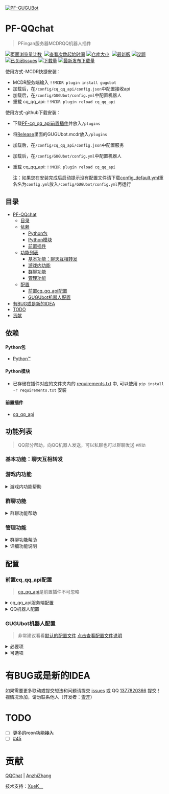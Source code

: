 [![PF-GUGUBot](https://socialify.git.ci/LoosePrince/PF-GUGUBot/image?description=1&font=Inter&issues=1&language=1&name=1&owner=1&pattern=Circuit%20Board&stargazers=1&theme=Light)](https://github.com/LoosePrince/PF-GUGUBot)
# PF-QQchat
> PFingan服务器MCDRQQ机器人插件

[![页面浏览量计数](https://badges.toozhao.com/badges/01H98QXADB4DYZBRC2EHSEJ4HW/green.svg)](/) 
[![查看次数起始时间](https://img.shields.io/badge/查看次数统计起始于-2023%2F9%2F2-1?style=flat-square)](/)
[![仓库大小](https://img.shields.io/github/repo-size/LoosePrince/PF-GUGUBot?style=flat-square&label=仓库占用)](/) 
[![最新版](https://img.shields.io/github/v/release/LoosePrince/PF-GUGUBot?style=flat-square&label=最新版)](https://github.com/LoosePrince/PF-GUGUBot/releases/latest/download/GUGUbot.mcdr)
[![议题](https://img.shields.io/github/issues/LoosePrince/PF-GUGUBot?style=flat-square&label=Issues)](https://github.com/LoosePrince/PF-GUGUBot/issues) 
[![已关闭issues](https://img.shields.io/github/issues-closed/LoosePrince/PF-GUGUBot?style=flat-square&label=已关闭%20Issues)](https://github.com/LoosePrince/PF-GUGUBot/issues?q=is%3Aissue+is%3Aclosed)
[![下载量](https://img.shields.io/github/downloads/LoosePrince/PF-GUGUBot/total?style=flat-square&label=下载量)](https://github.com/LoosePrince/PF-GUGUBot/releases)
[![最新发布下载量](https://img.shields.io/github/downloads/LoosePrince/PF-GUGUBot/latest/total?style=flat-square&label=最新版本下载量)](https://github.com/LoosePrince/PF-GUGUBot/releases/latest)

使用方式-MCDR快捷安装：
* MCDR服务端输入 `!!MCDR plugin install gugubot`
* 加载后，在`/config/cq_qq_api/config.json`中配置接收api
* 加载后，在`/config/GUGUbot/config.yml`中配置机器人
* 重载 cq_qq_api: `!!MCDR plugin reload cq_qq_api`

使用方式-github下载安装：
* 下载[PF-cq_qq_api前置插件](https://github.com/XueK66/PF-cq_qq_api/releases)并放入`/plugins`
* 将[Release](https://github.com/LoosePrince/PF-GUGUBot/releases)里面的GUGUbot.mcdr放入`/plugins`
* 加载后，在`/config/cq_qq_api/config.json`中配置服务
* 加载后，在`/config/GUGUbot/config.yml`中配置机器人
* 重载 cq_qq_api: `!!MCDR plugin reload cq_qq_api`

  注：如果您在安装完成后启动提示没有配置文件请下载[config_default.yml](https://github.com/LoosePrince/PF-GUGUBot/blob/main/config_default.yml)重名名为`config.yml`放入`/config/GUGUbot/config.yml`再运行

## 目录
- [PF-QQchat](#pf-qqchat)
  - [目录](#目录)
  - [依赖](#依赖)
      - [Python包](#python包)
      - [Python模块](#python模块)
      - [前置插件](#前置插件)
  - [功能列表](#功能列表)
    - [基本功能：聊天互相转发](#基本功能聊天互相转发)
    - [游戏内功能](#游戏内功能)
    - [群聊功能](#群聊功能)
    - [管理功能](#管理功能)
  - [配置](#配置)
    - [前置cq\_qq\_api配置](#前置cq_qq_api配置)
    - [GUGUbot机器人配置](#gugubot机器人配置)
- [有BUG或是新的IDEA](#有bug或是新的idea)
- [TODO](#todo)
- [贡献](#贡献)

## 依赖
#### Python包
- [Python™](https://www.python.org/)
#### Python模块
- 已存储在插件对应的文件夹内的 [requirements.txt](requirements.txt) 中, 可以使用 `pip install -r requirements.txt` 安装
#### 前置插件
- [cq_qq_api](https://github.com/XueK66/PF-cq_qq_api/releases)

## 功能列表
> QQ部分帮助，向QQ机器人发送，可以私聊也可以群聊发送 `#帮助`

### 基本功能：聊天互相转发

### 游戏内功能

<details>
  <summary>游戏内功能帮助</summary>

```
!!klist','显示游戏内关键词
!!qq <msg>', '向QQ群发送消息(可以触发qq关键词)
!!add <关键词> <回复>','添加游戏内关键词回复
!!del <关键词>','删除指定游戏关键词
@ <QQ名/号> <消息>','让机器人在qq里@
```
</details>

### 群聊功能

<details>
  <summary>群聊功能帮助</summary>

```
命令帮助如下:
#玩家                -> 获取在线玩家列表
#假人                -> 获取在线假人列表
#服务器              -> 同时获取在线玩家和假人列表
#绑定 <游戏ID>       -> 绑定你的游戏ID
#mc <消息>           -> 向游戏内发送消息（可以触发游戏内关键词）
#风格                -> 机器人风格帮助
#游戏关键词 列表     -> 显示现有游戏内关键词列表
#删除假人 <假人名字> -> 删除游戏内指定假人

关键词相关：
#添加 <关键词> <回复> -> 添加游戏内关键词回复
#添加图片 <关键词>    -> 添加关键词图片
#删除 <关键词>        -> 删除关键词
#列表                 -> 获取关键词回复列表
#帮助                 -> 查看关键词相关帮助
```

> <details>
>  <summary>机器人回复风格</summary>
> 
> 机器人回复风格切换 `#风格`
> ```
> #风格 列表   -> 风格列表
> #风格 <风格> -> 切换至指定风格
> ```
> 内置模式：`正常` `傲娇`
> AI生成后内置的模式：`雌小鬼` `御姐` `萝莉` `波奇酱` `病娇` `中二病`
> 
> </details>

</details>

### 管理功能
<details>
  <summary>群聊功能帮助</summary>

```
管理员命令帮助如下
#绑定   -> 查看绑定相关帮助
#白名单 -> 查看白名单相关帮助
#启动指令 -> 查看启动指令相关帮助
#违禁词 -> 查看违禁词相关帮助
#关键词 -> 查看关键词相关帮助
#游戏内关键词 -> 查看游戏内关键词相关帮助
#uuid   -> 查看uuid 匹配相关帮助
#名字   -> 查看机器人名字相关帮助
#审核   -> 协助审核功能
#执行 <command> -> 执行指令
```

><details>
>  <summary>绑定详细指令</summary>
> 
>```
>#绑定 列表            -> 查看绑定列表
>#绑定 查询 <QQ号>     -> 查询绑定ID
>#绑定 解绑 <QQ号>     -> 解除绑定
>#绑定 <QQ号> <游戏ID> -> 绑定新ID
>```
> </details>

><details>
>  <summary>白名单详细指令</summary>
> 
>```
>#白名单 添加 <target> -> 添加白名单成员
>#白名单 列表 -> 列出白名单成员
>#白名单 关   -> 关闭白名单
>#白名单 开   -> 开启白名单
>#白名单 重载 -> 重载白名单
>#白名单 删除 <target> -> 删除白名单成员 <target> 可以是玩家名/目标选择器/UUID
>```
> </details>

><details>
>  <summary>启动指令详细指令</summary>
> 
>```
>#启动指令 添加 <名称> <指令> -> 添加启动指令
>#启动指令 删除 <名称>        -> 删除指定启动指令
>#启动指令 列表 -> 查看现有启动指令
>#启动指令 开   -> 开启开服指令
>#启动指令 关   -> 关闭开服指令
>#启动指令 执行 -> 执行一遍开服指令
>#启动指令 重载 -> 重载开服指令
>```
> </details>

><details>
>  <summary>违禁词详细指令</summary>
> 
>```
>#违禁词 添加 <违禁词> <违禁理由> -> 添加违禁词
>#违禁词 列表 -> 显示违禁词列表及理由
>#违禁词 删除 <违禁词> -> 删除指定违禁词
>#违禁词 开   -> 开启违禁词
>#违禁词 关   -> 关闭违禁词
>#违禁词 重载 -> 重载违禁词
>```
> </details>

><details>
>  <summary>关键词详细指令</summary>
> 
>```
>#关键词 开   -> 开启关键词
>#关键词 关   -> 关闭关键词
>#关键词 重载 -> 重载关键词
>#关键词 列表 -> 显示关键词列表
>#添加 <关键词> <回复> -> 添加关键词
>#删除 <关键词> -> 删除指定关键词
>```
> </details>

><details>
>  <summary>游戏内关键词详细指令</summary>
> 
>```
>#游戏关键词 开   -> 开启游戏内关键词
>#游戏关键词 关   -> 关闭游戏内关键词
>#游戏关键词 重载 -> 重载游戏内关键词
>#游戏关键词 列表 -> 显示游戏内关键词列表
>#游戏关键词添加 <关键词> <回复> -> 添加游戏内关键词
>#游戏关键词删除 <关键词> -> 删除指定游戏内关键词
>```
> </details>

><details>
>  <summary>风格详细指令</summary>
> 
>```
>#风格        -> 风格帮助
>#风格 列表   -> 风格列表
>#风格 <风格> -> 切换至指定风格
>```
> </details>

><details>
>  <summary>uuid匹配详细指令</summary>
> 
>```
>#uuid        -> 查看uuid相关帮助
>#uuid 列表   -> 查看uuid绑定表
>#uuid 重载 -> 重新匹配uuid
>#uuid 更新 <老ID> <新ID> -> 改白名单的名字
>```
> </details>

><details>
>  <summary>机器人名字详细指令</summary>
> 
>```
>#名字 -> 查看名字相关帮助
>#名字 开 -> 机器人名字显示为在线人数
>#名字 关 -> 机器人名字为特殊空白名字
>```
> </details>

><details>
>  <summary>审核名单详细指令</summary>
> 
>```
>#审核 开 -> 开启自动审核
>#审核 关 -> 关闭自动审核
>#审核 添加 <QQ号> <别名> -> 添加审核员的别名(匹配用)
>#审核 删除 <QQ号> -> 删除审核员
>#审核 列表 -> 审核员列表
>```
> </details>

><details>
>  <summary>指令详细指令</summary>
> 
>```
>#指令 <command> -> 执行指令
>```
> </details>

</details>

<details>
  <summary>详细功能说明</summary>

><details>
>  <summary>绑定 功能说明</summary>
> 记录玩家mc内ID,转发到游戏内会显示绑定时的ID
> 
> 在群聊中使用 `#绑定 xxx` 来绑定
> 在管理员/管理群中,可以对玩家绑定进行 增删查改 操作
> </details>

><details>
>  <summary>白名单 功能说明</summary>
> 管理员权限专属,可以通过此功能 增删查改 服务器白名单
> </details>

><details>
>  <summary>启动指令 功能说明</summary>
> 有些指令想服务器启动时自动执行? 添加启动指令!
> 
> 机器人会在服务器启动时,自动指令添加的指令.
> </details>

><details>
>  <summary>违禁词 功能说明</summary>
> 熊孩子多?容易吵架?腐竹天天被催女装?
> 
> 聊天中出现违禁词(句中一部分也算),机器人自动撤回 + 提示
> 注: 需要机器人有群管理员权限
> </details>

><details>
>  <summary>关键词 功能说明</summary>
> 想要复读机?关键信息记录(服务器种子)?
> 
> 添加关键词! 发送绑定的关键词就会回复记录的内容.
> 支持图片,请使用 `#添加图片 <关键词>` 进行添加
> </details>

><details>
>  <summary>游戏内关键词 功能说明</summary>
> MC游戏内可触发的关键词
> 
> 记录坐标小帮手
> </details>

><details>
>  <summary>风格 功能说明</summary>
> 机器人回复风格
> 
> 可以给机器人换一个性格
>
> 支持自定义风格:
> * 在`./config/GUGUbot/` 中创建 `extra_style.json`
> * 在`./config/GUGUbot/config.yml` 中设定上一步的路径 `extra_style_path`
> * 重载gugubot `!!MCDR plugin reload gugubot`
> 开始切换叭!
>
> <details>
>  <summary>自定义说明</summary>
>
>  **{} 的数量需要一致**
>
>  **缺少的回复会自动使用正常格式回复**
> ```  
>{
>  '正常' : {
>    'add_cancel': '图片保存已取消',
>    'add_existed': '已存在该关键词~',
>    'add_image_instruction': '请发送要添加的图片~',
>    'add_image_fail': '图片保存失败~',
>    'add_image_previous_no_done': '上一个关键词还未绑定，添加哒咩！',
>    'add_success':'添加成功！',
>    'authorization_pass': '已通过{}的申请awa',
>    'authorization_reject': '已拒绝{}的申请awa',
>    'authorization_request': '{} 申请进群, 请审核',
>    'ban_word_find':'回复包含违禁词请修改后重发，维护和谐游戏人人有责。\n违禁理由：{}',
>    'bound_add_whitelist': '已将您添加到服务器白名单',
>    'bound_exist': '您已绑定ID: {}, 请联系管理员修改',
>    'bound_success': '已成功绑定',
>    'command_success' : '指令执行成功',
>    'delete_success':'删除成功！',
>    'del_no_exist': '该关键词不存在',
>    'del_whitelist_when_quit': '{}已退群，白名单同步删除',
>    'key_word_exist': '已有指定关键词,请删除(#删除 <关键词>)后重试 awa',
>    'lack_parameter': '缺少参数，请参考 #帮助 里的说明',
>    'list': '列表如下: \n{}',
>    'no_player_ingame': f"现在没人游玩服务器",
>    'no_word': '列表空空的',
>    'player_api_fail': '未能捕获服务器日志（推荐开启rcon精准获取玩家信息）',
>    'player_list':'在线玩家共{}人，{}列表: {}',
>    'reload_success': '重载成功',
>    'server_start':'服务器已启动',
>  }
>}
> ```
> 
> </details>
> 
> </details>

><details>
>  <summary>uuid匹配 功能说明</summary>
> 在白名单开启时,自动使用更新的mc名称进行转发
> </details>

><details>
>  <summary>机器人名字 功能说明</summary>
> 机器人群内名字自动显示服务器内人数
> 
> 仅限单服使用,多服会随机显示其中一个服务器的人数
> </details>

><details>
>  <summary>审核名单 功能说明</summary>
> 敬请期待(才不是咕咕咕)
> </details>

><details>
>  <summary>指令 功能说明</summary>
> 执行服务器指令
> 
> 在私聊或者管理群中使用 `#指令 <command>` 来执行
> 机器人会返回执行结果
> </details>

</details>


## 配置
### 前置cq_qq_api配置
> [cq_qq_api](https://github.com/XueK66/PF-cq_qq_api)是前置插件不可忽略

<details>
  <summary>cq_qq_api服务端配置</summary>  

- config.json

> | 配置项 | 默认值 | 说明 |
> | - | - | - |
> | host | `127.0.0.1` | 接收数据上报的地址 |
> | port | `8080` | 对应数据上报的端口 | 
> | post_path | "" | 对应数据上报的终点名 |
> | token | "" | 对应数据上报的token，用于加密信息 |

```
{
    "host": "127.0.0.1",
    "port": 8080,
    "post_path": "",
    "token": ""
}
```

以上为正向websocket

</details>

<details>
<summary>QQ机器人配置</summary>

**以下为必要配置！**
> | 配置项 | 默认值 | 说明 |
> | - | - | - |
> | 正向websocket服务端口 | `8080` | 接收数据上报的端口 |
> | 消息上报格式 | CQ码 | 机器人基于CQ码进行解析 |
</details>


### GUGUbot机器人配置
> 非常建议看看[默认的配置文件](https://github.com/LoosePrince/PF-GUGUBot/blob/main/config_default.yml) [点击查看配置文件说明](https://github.com/LoosePrince/PF-GUGUBot/blob/main/config_default.yml)
 
<details>
 <summary>必要项</summary>

><details>
> <summary>QQ相关设置</summary>
>
>- admin_id: 管理员QQ号 默认拥有GUGUbot管理员权限(仅私聊)
>- group_id: 聊天转发的群
>
></details>

</details>

<details>
 <summary>可选项</summary>

><details>
> <summary>QQ相关设置</summary>
>
>- admin_group_id: 管理群群号,群内所有人都有管理权限(仅限该群内)
>- is_main_server: 是否为主服务器,分服请设置成`false`
>- server_name: 服务器名称前缀, mc转发到QQ时显示
>
></details>

><details>
> <summary>指令开关</summary>
>
>- bound_notice: 是否进行绑定提示
>- ban_word: 违禁词撤回开关
>- execute_command: 执行指令开关
>- ingame_key_word: 游戏内关键词开关
>- key_word: 群聊关键词开关
>- list: 玩家列表查询开关
>- mc: #mc指令开关(非转发开关)
>- name: 机器人名字显示为服务器在线人数开关
>- qq: !!qq指令开关(非转发开关)
>- shenhe: 审核功能开关(咕咕咕)
>- start_command: 启动指令系统开关
>- whitelist: 白名单开关
></details>

><details>
> <summary>转发设置</summary>
>
>- farward_other_bot: 转发官方机器人回复
>- keep_raw_image_link: 转发图片链接(适用于ChatImage)
>- mc_to_qq: MC转发到QQ开关
>- mc_to_qq_command: 服务器指令(!!/@)转发到QQ
>- player_notice: 玩家上下线通知
>- qq_to_mc: QQ转发到mc开关
>- show_group_notice: 上线显示最新群公告
>
></details>

><details>
> <summary>路径</summary>
>
>- command_prefix: 群聊指令前缀识别
>
> **在dict_address底下**
> **都是路径,不要跟上面的搞混了**
> 
>- ban_word_dict: 违禁词储存路径
>- bound_image_path: 绑定图片储存路径
>- extra_style_path: 自定义风格储存路径
>- font_path: 字体储存路径
>- key_word_dict: 群聊关键词储存路径
>- key_word_ingame_dict: 游戏内关键词储存路径
>- shenhe_log: 审核日志储存路径
>- shenheman: 审核管理员储存路径
>- start_command_dict: 启动指令储存路径
>- uuid_qqid: uuid储存路径
>- whitelist: 服务器白名单路径
>
></details>

><details>
> <summary>其他设置</summary>
>
>- font_limit: 文字超长转图片 （默认大于150字转图片, 设置-1关闭）
>- max_bound: 一个玩家可以绑定多少个名称
>- show_message_in_console: 展示上报消息
>- style: （可选）机器人回复风格 #风格 查看风格帮助
>- whitelist_add_with_bound: 绑定时是否自动添加白名单
>- whitelist_remove_with_leave: 退群时是否自动移除白名单
>
></details>

</details>


# 有BUG或是新的IDEA
如果需要更多联动或提交想法和问题请提交 [issues](https://github.com/LoosePrince/PF-GUGUBot/issues) 或 QQ [1377820366](http://wpa.qq.com/msgrd?v=3&uin=1377820366&site=qq&menu=yes) 提交！ <br />
视情况添加，请勿联系他人（开发者：[雪开](https://github.com/XueK66)）

# TODO
- [ ] ~~更多的rcon功能接入~~
- [ ] [#45](https://github.com/LoosePrince/PF-GUGUBot/issues/45)

# 贡献

[QQChat](https://github.com/AnzhiZhang/MCDReforgedPlugins/tree/master/src/qq_chat) | [AnzhiZhang](https://github.com/AnzhiZhang)

技术支持：[XueK__](https://github.com/XueK66)
